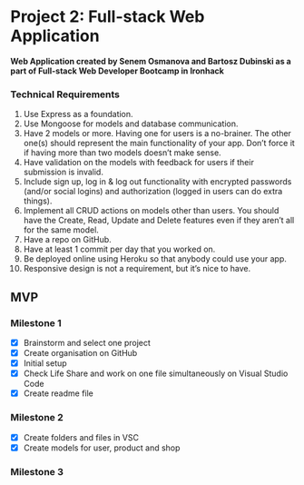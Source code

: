 # Project 2: Full-stack Web Application
**Web Application created by Senem Osmanova and Bartosz Dubinski as a part of Full-stack Web Developer Bootcamp in Ironhack**

### Technical Requirements
1. Use Express as a foundation.
2. Use Mongoose for models and database communication.
2. Have 2 models or more. Having one for users is a no-brainer. The other one(s) should represent the main functionality of your app. Don’t force it if having more than two models doesn’t make sense.
3. Have validation on the models with feedback for users if their submission is invalid.
4. Include sign up, log in & log out functionality with encrypted passwords (and/or social logins) and authorization (logged in users can do extra things).
4. Implement all CRUD actions on models other than users. You should have the Create, Read, Update and Delete features even if they aren’t all for the same model.
6. Have a repo on GitHub.
7. Have at least 1 commit per day that you worked on.
8. Be deployed online using Heroku so that anybody could use your app.
9. Responsive design is not a requirement, but it’s nice to have.

## MVP

### Milestone 1
-[x] Brainstorm and select one project
-[x] Create organisation on GitHub
-[x] Initial setup
-[x] Check Life Share and work on one file simultaneously on Visual Studio Code
-[x] Create readme file 

### Milestone 2
-[x] Create folders and files in VSC
-[x] Create models for user, product and shop

### Milestone 3